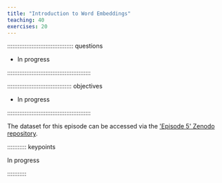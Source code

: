 ```yaml
---
title: "Introduction to Word Embeddings"
teaching: 40
exercises: 20
---
```


:::::::::::::::::::::::::::::::::::::: questions 

- In progress

::::::::::::::::::::::::::::::::::::::::::::::::

::::::::::::::::::::::::::::::::::::: objectives

- In progress

::::::::::::::::::::::::::::::::::::::::::::::::

The dataset for this episode can be accessed via the ['Episode 5' Zenodo repository](https://zenodo.org/records/10931458). 

::::::::::: keypoints

In progress

::::::::::: 
